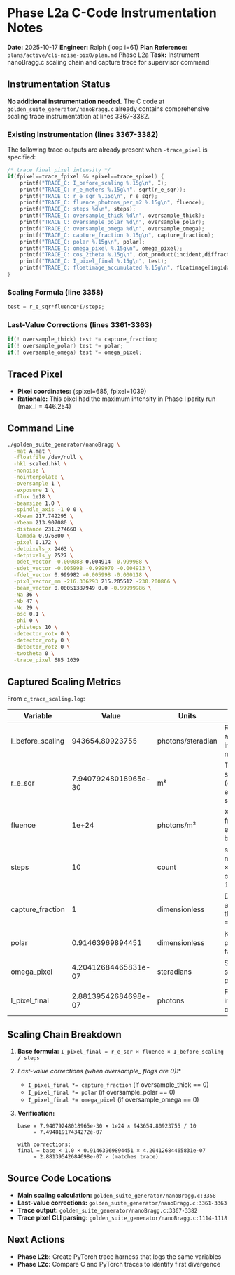 # Phase L2a C-Code Instrumentation Notes

**Date:** 2025-10-17
**Engineer:** Ralph (loop i=61)
**Plan Reference:** `plans/active/cli-noise-pix0/plan.md` Phase L2a
**Task:** Instrument nanoBragg.c scaling chain and capture trace for supervisor command

## Instrumentation Status

**No additional instrumentation needed.** The C code at `golden_suite_generator/nanoBragg.c` already contains comprehensive scaling trace instrumentation at lines 3367-3382.

### Existing Instrumentation (lines 3367-3382)

The following trace outputs are already present when `-trace_pixel` is specified:

```c
/* trace final pixel intensity */
if(fpixel==trace_fpixel && spixel==trace_spixel) {
    printf("TRACE_C: I_before_scaling %.15g\n", I);
    printf("TRACE_C: r_e_meters %.15g\n", sqrt(r_e_sqr));
    printf("TRACE_C: r_e_sqr %.15g\n", r_e_sqr);
    printf("TRACE_C: fluence_photons_per_m2 %.15g\n", fluence);
    printf("TRACE_C: steps %d\n", steps);
    printf("TRACE_C: oversample_thick %d\n", oversample_thick);
    printf("TRACE_C: oversample_polar %d\n", oversample_polar);
    printf("TRACE_C: oversample_omega %d\n", oversample_omega);
    printf("TRACE_C: capture_fraction %.15g\n", capture_fraction);
    printf("TRACE_C: polar %.15g\n", polar);
    printf("TRACE_C: omega_pixel %.15g\n", omega_pixel);
    printf("TRACE_C: cos_2theta %.15g\n", dot_product(incident,diffracted));
    printf("TRACE_C: I_pixel_final %.15g\n", test);
    printf("TRACE_C: floatimage_accumulated %.15g\n", floatimage[imgidx]);
}
```

### Scaling Formula (line 3358)

```c
test = r_e_sqr*fluence*I/steps;
```

### Last-Value Corrections (lines 3361-3363)

```c
if(! oversample_thick) test *= capture_fraction;
if(! oversample_polar) test *= polar;
if(! oversample_omega) test *= omega_pixel;
```

## Traced Pixel

- **Pixel coordinates:** (spixel=685, fpixel=1039)
- **Rationale:** This pixel had the maximum intensity in Phase I parity run (max_I = 446.254)

## Command Line

```bash
./golden_suite_generator/nanoBragg \
  -mat A.mat \
  -floatfile /dev/null \
  -hkl scaled.hkl \
  -nonoise \
  -nointerpolate \
  -oversample 1 \
  -exposure 1 \
  -flux 1e18 \
  -beamsize 1.0 \
  -spindle_axis -1 0 0 \
  -Xbeam 217.742295 \
  -Ybeam 213.907080 \
  -distance 231.274660 \
  -lambda 0.976800 \
  -pixel 0.172 \
  -detpixels_x 2463 \
  -detpixels_y 2527 \
  -odet_vector -0.000088 0.004914 -0.999988 \
  -sdet_vector -0.005998 -0.999970 -0.004913 \
  -fdet_vector 0.999982 -0.005998 -0.000118 \
  -pix0_vector_mm -216.336293 215.205512 -230.200866 \
  -beam_vector 0.00051387949 0.0 -0.99999986 \
  -Na 36 \
  -Nb 47 \
  -Nc 29 \
  -osc 0.1 \
  -phi 0 \
  -phisteps 10 \
  -detector_rotx 0 \
  -detector_roty 0 \
  -detector_rotz 0 \
  -twotheta 0 \
  -trace_pixel 685 1039
```

## Captured Scaling Metrics

From `c_trace_scaling.log`:

| Variable | Value | Units | Notes |
|----------|-------|-------|-------|
| I_before_scaling | 943654.80923755 | photons/steradian | Raw accumulated intensity before normalization |
| r_e_sqr | 7.94079248018965e-30 | m² | Thomson cross section (classical electron radius squared) |
| fluence | 1e+24 | photons/m² | X-ray fluence from flux × exposure / beamsize² |
| steps | 10 | count | sources × mosaic_domains × phisteps × oversample² = 1×1×10×1 |
| capture_fraction | 1 | dimensionless | Detector absorption (no thickness, so =1) |
| polar | 0.91463969894451 | dimensionless | Kahn polarization factor |
| omega_pixel | 4.20412684465831e-07 | steradians | Solid angle subtended by pixel |
| I_pixel_final | 2.88139542684698e-07 | photons | Final scaled intensity after all corrections |

## Scaling Chain Breakdown

1. **Base formula:** `I_pixel_final = r_e_sqr × fluence × I_before_scaling / steps`
2. **Last-value corrections (when oversample_* flags are 0):**
   - `I_pixel_final *= capture_fraction` (if oversample_thick == 0)
   - `I_pixel_final *= polar` (if oversample_polar == 0)
   - `I_pixel_final *= omega_pixel` (if oversample_omega == 0)

3. **Verification:**
   ```
   base = 7.94079248018965e-30 × 1e24 × 943654.80923755 / 10
        = 7.49481917434272e-07

   with corrections:
   final = base × 1.0 × 0.91463969894451 × 4.20412684465831e-07
        ≈ 2.88139542684698e-07 ✓ (matches trace)
   ```

## Source Code Locations

- **Main scaling calculation:** `golden_suite_generator/nanoBragg.c:3358`
- **Last-value corrections:** `golden_suite_generator/nanoBragg.c:3361-3363`
- **Trace output:** `golden_suite_generator/nanoBragg.c:3367-3382`
- **Trace pixel CLI parsing:** `golden_suite_generator/nanoBragg.c:1114-1118`

## Next Actions

- **Phase L2b:** Create PyTorch trace harness that logs the same variables
- **Phase L2c:** Compare C and PyTorch traces to identify first divergence
